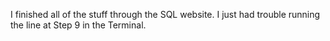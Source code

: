 I finished all of the stuff through the SQL website. 
I just had trouble running the line at Step 9 in the Terminal.